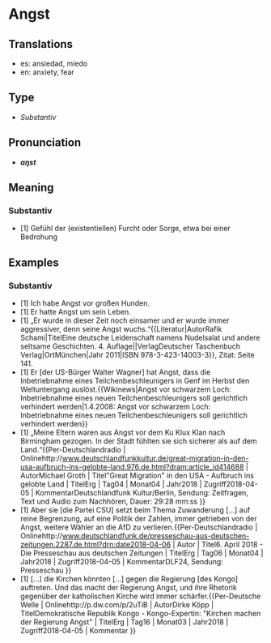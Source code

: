 # Angst
## Translations
- es: ansiedad, miedo
- en: anxiety, fear
## Type
- _Substantiv_
## Pronunciation
- **_aŋst_**
## Meaning
### Substantiv
- [1] Gefühl der (existentiellen) Furcht oder Sorge, etwa bei einer Bedrohung
## Examples
### Substantiv
- [1] Ich habe Angst vor großen Hunden.
- [1] Er hatte Angst um sein Leben.
- [1] „Er wurde in dieser Zeit noch einsamer und er wurde immer aggressiver, denn seine Angst wuchs.“<ref>{{Literatur|AutorRafik Schami|TitelEine deutsche Leidenschaft namens Nudelsalat und andere seltsame Geschichten. 4. Auflage||VerlagDeutscher Taschenbuch Verlag|OrtMünchen|Jahr 2011|ISBN 978-3-423-14003-3}}, Zitat: Seite 141.</ref>
- [1] Er [der US-Bürger Walter Wagner] hat Angst, dass die Inbetriebnahme eines Teilchenbeschleunigers in Genf im Herbst den Weltuntergang auslöst.<ref>{{Wikinews|Angst vor schwarzem Loch: Inbetriebnahme eines neuen Teilchenbeschleunigers soll gerichtlich verhindert werden|1.4.2008: Angst vor schwarzem Loch: Inbetriebnahme eines neuen Teilchenbeschleunigers soll gerichtlich verhindert werden}}</ref>
- [1] „Meine Eltern waren aus Angst vor dem Ku Klux Klan nach Birmingham gezogen. In der Stadt fühlten sie sich sicherer als auf dem Land.“<ref>{{Per-Deutschlandradio | Onlinehttp://www.deutschlandfunkkultur.de/great-migration-in-den-usa-aufbruch-ins-gelobte-land.976.de.html?dram:article_id414688 | AutorMichael Groth | Titel"Great Migration" in den USA - Aufbruch ins gelobte Land | TitelErg | Tag04 | Monat04 | Jahr2018 | Zugriff2018-04-05 | KommentarDeutschlandfunk Kultur/Berlin, Sendung: Zeitfragen, Text und Audio zum Nachhören, Dauer: 29:28 mm:ss }}</ref>
- [1] Aber sie [die Partei CSU] setzt beim Thema Zuwanderung […] auf reine Begrenzung, auf eine Politik der Zahlen, immer getrieben von der Angst, weitere Wähler an die AfD zu verlieren.<ref>{{Per-Deutschlandradio | Onlinehttp://www.deutschlandfunk.de/presseschau-aus-deutschen-zeitungen.2287.de.html?drn:date2018-04-06 | Autor | Titel6. April 2018 - Die Presseschau aus deutschen Zeitungen | TitelErg | Tag06 | Monat04 | Jahr2018 | Zugriff2018-04-05 | KommentarDLF24, Sendung: Presseschau }}</ref>
- [1] […] die Kirchen könnten […] gegen die Regierung [des Kongo] auftreten. Und das macht der Regierung Angst, und ihre Rhetorik gegenüber der katholischen Kirche wird immer schärfer.<ref>{{Per-Deutsche Welle | Onlinehttp://p.dw.com/p/2uTiB | AutorDirke Köpp | TitelDemokratische Republik Kongo - Kongo-Expertin: "Kirchen machen der Regierung Angst" | TitelErg | Tag16 | Monat03 | Jahr2018 | Zugriff2018-04-05 | Kommentar }}</ref>

